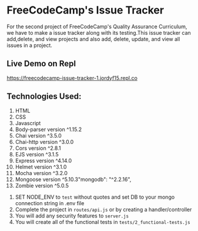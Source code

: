 # FreeCodeCamp's Issue Tracker
For the second project of FreeCodeCamp's Quality Assurance Curriculum, we have to make a issue tracker along with its testing.This issue tracker can add,delete, and view projects and also add, delete, update, and view all issues in a project.

## Live Demo on Repl
https://freecodecamp-issue-tracker-1.jordyf15.repl.co

## Technologies Used:
1. HTML
2. CSS
3. Javascript
4. Body-parser version ^1.15.2
5. Chai version ^3.5.0
6. Chai-http version ^3.0.0
7. Cors version ^2.8.1
8. EJS version ^3.1.5
9. Express version ^4.14.0
10. Helmet version ^3.1.0
11. Mocha version ^3.2.0
12. Mongoose version ^5.10.3"mongodb": "^2.2.16",
13. Zombie version ^5.0.5

1) SET NODE_ENV to `test` without quotes and set DB to your mongo connection string in .env file
2) Complete the project in `routes/api.js` or by creating a handler/controller
3) You will add any security features to `server.js`
4) You will create all of the functional tests in `tests/2_functional-tests.js`


